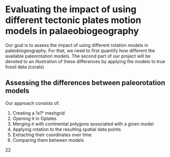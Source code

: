 # Evaluating the impact of using different tectonic plates motion models in palaeobiogeography

Our goal is to assess the impact of using different rotation models in paleobiogeography. For that, we need to first quantify how different the available paleorotation models. The second part of our project will be devoted to an illustration of these differences by applying the models to true fossil data (corals)

## Assessing the differences between paleorotation models

Our approach consists of:

<ol>
  <li> Creating a 1x1° meshgrid
  <li> Opening it in Gplates
  <li> Merging it with continental polygons associated with a given model
  <li> Applying rotation to the resulting spatial data points
  <li> Extracting their coordinates over time
  <li> Comparing them between models
</ol>

22
